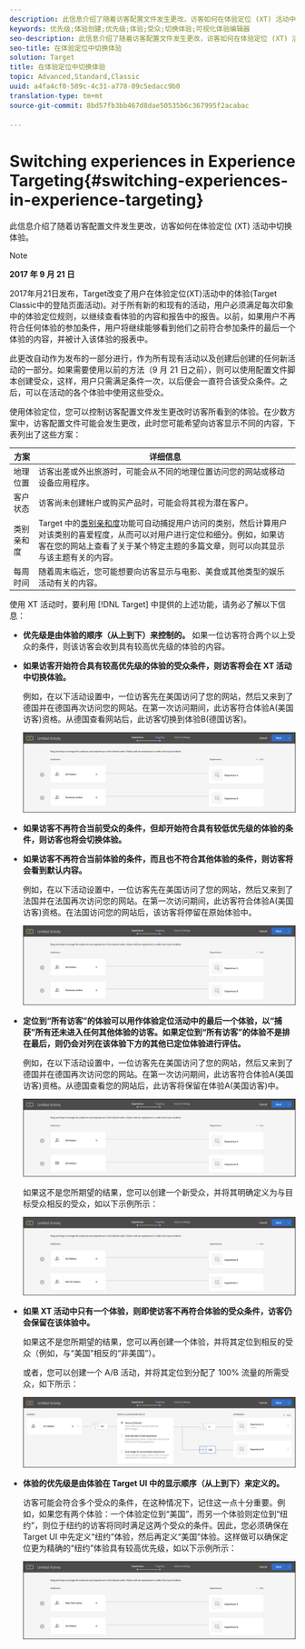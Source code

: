 ```yaml
---
description: 此信息介绍了随着访客配置文件发生更改，访客如何在体验定位 (XT) 活动中切换体验。
keywords: 优先级;体验创建;优先级;体验;受众;切换体验;可视化体验编辑器
seo-description: 此信息介绍了随着访客配置文件发生更改，访客如何在体验定位 (XT) 活动中切换体验。
seo-title: 在体验定位中切换体验
solution: Target
title: 在体验定位中切换体验
topic: Advanced,Standard,Classic
uuid: a4fa4cf0-509c-4c31-a778-09c5edacc9b0
translation-type: tm+mt
source-git-commit: 8bd57fb3bb467d8dae50535b6c367995f2acabac

---
```



# Switching experiences in Experience Targeting{#switching-experiences-in-experience-targeting}

此信息介绍了随着访客配置文件发生更改，访客如何在体验定位 (XT) 活动中切换体验。

>[!NOTE]
>
>**2017 年 9 月 21 日**
>
>2017年月21日发布，Target改变了用户在体验定位(XT)活动中的体验(Target Classic中的登陆页面活动)。对于所有新的和现有的活动，用户必须满足每次印象中的体验定位规则，以继续查看体验的内容和报告中的报告。以前，如果用户不再符合任何体验的参加条件，用户将继续能够看到他们之前符合参加条件的最后一个体验的内容，并被计入该体验的报表中。
>
>此更改自动作为发布的一部分进行，作为所有现有活动以及创建后创建的任何新活动的一部分。如果需要使用以前的方法（9 月 21 日之前），则可以使用配置文件脚本创建受众，这样，用户只需满足条件一次，以后便会一直符合该受众条件。之后，可以在活动的各个体验中使用这些受众。

使用体验定位，您可以控制访客配置文件发生更改时访客所看到的体验。在少数方案中，访客配置文件可能会发生更改，此时您可能希望向访客显示不同的内容，下表列出了这些方案：

| 方案 | 详细信息 |
|--- |--- |
| 地理位置 | 访客出差或外出旅游时，可能会从不同的地理位置访问您的网站或移动设备应用程序。 |
| 客户状态 | 访客尚未创建帐户或购买产品时，可能会将其视为潜在客户。 |
| 类别亲和度 | Target 中的[类别亲和度](/help/c-target/c-visitor-profile/category-affinity.md)功能可自动捕捉用户访问的类别，然后计算用户对该类别的喜爱程度，从而可以对用户进行定位和细分。例如，如果访客在您的网站上查看了关于某个特定主题的多篇文章，则可以向其显示与该主题有关的内容。 |
| 每周时间 | 随着周末临近，您可能想要向访客显示与电影、美食或其他类型的娱乐活动有关的内容。 |

使用 XT 活动时，要利用 [!DNL Target] 中提供的上述功能，请务必了解以下信息：

* **优先级是由体验的顺序（从上到下）来控制的。** 如果一位访客符合两个以上受众的条件，则该访客会收到具有较高优先级的体验的内容。
* **如果访客开始符合具有较高优先级的体验的受众条件，则访客将会在 XT 活动中切换体验。**

   例如，在以下活动设置中，一位访客先在美国访问了您的网站，然后又来到了德国并在德国再次访问您的网站。在第一次访问期间，此访客符合体验A(美国访客)资格。从德国查看网站后，此访客切换到体验B(德国访客)。

   ![优先级US&gt;德国](/help/c-activities/t-experience-target/t-xt-create/assets/xt_priority_us_germany-new.png)

* **如果访客不再符合当前受众的条件，但却开始符合具有较低优先级的体验的条件，则访客也将会切换体验。**
* **如果访客不再符合当前体验的条件，而且也不符合其他体验的条件，则访客将会看到默认内容。**

   例如，在以下活动设置中，一位访客先在美国访问了您的网站，然后又来到了法国并在法国再次访问您的网站。在第一次访问期间，此访客符合体验A(美国访客)资格。在法国访问您的网站后，该访客将停留在原始体验中。

   ![优先级US&gt;德国](/help/c-activities/t-experience-target/t-xt-create/assets/xt_priority_us_germany-new.png)

* **定位到“所有访客”的体验可以用作体验定位活动中的最后一个体验，以“捕获”所有还未进入任何其他体验的访客。如果定位到“所有访客”的体验不是排在最后，则仍会对列在该体验下方的其他已定位体验进行评估。**

   例如，在以下活动设置中，一位访客先在美国访问了您的网站，然后又来到了德国并在德国再次访问您的网站。在第一次访问期间，此访客符合体验A(美国访客)资格。从德国查看您的网站后，此访客将保留在体验A(美国访客)中。

   ![优先级US&gt;所有访客](/help/c-activities/t-experience-target/t-xt-create/assets/xt_priority_us_all_visitors-new.png)

   如果这不是您所期望的结果，您可以创建一个新受众，并将其明确定义为与目标受众相反的受众，如以下示例所示：

   ![优先级US&gt;非美国](/help/c-activities/t-experience-target/t-xt-create/assets/xt_priority_us_not_us-new.png)

* **如果 XT 活动中只有一个体验，则即使访客不再符合体验的受众条件，访客仍会保留在该体验中。**

   如果这不是您所期望的结果，您可以再创建一个体验，并将其定位到相反的受众（例如，与“美国”相反的“非美国”）。

   或者，您可以创建一个 A/B 活动，并将其定位到分配了 100% 流量的所需受众，如下所示：

   ![优先级一次体验](/help/c-activities/t-experience-target/t-xt-create/assets/xt_priority_one_experience-new.png)

* **体验的优先级是由体验在 Target UI 中的显示顺序（从上到下）来定义的。**

   访客可能会符合多个受众的条件，在这种情况下，记住这一点十分重要。例如，如果您有两个体验：一个体验定位到“美国”，而另一个体验则定位到“纽约”，则位于纽约的访客将同时满足这两个受众的条件。因此，您必须确保在 Target UI 中先定义“纽约”体验，然后再定义“美国”体验。这样做可以确保定位更为精确的“纽约”体验具有较高优先级，如以下示例所示：

   ![Priority NY&gt; US](/help/c-activities/t-experience-target/t-xt-create/assets/xt_priority_ny_us-new.png)

